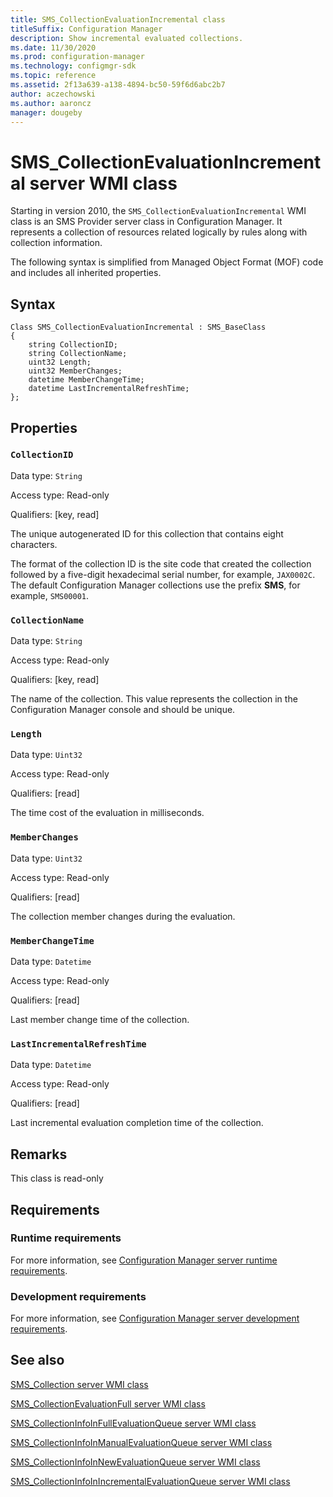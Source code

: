 ```yaml
---
title: SMS_CollectionEvaluationIncremental class
titleSuffix: Configuration Manager
description: Show incremental evaluated collections.
ms.date: 11/30/2020
ms.prod: configuration-manager
ms.technology: configmgr-sdk
ms.topic: reference
ms.assetid: 2f13a639-a138-4894-bc50-59f6d6abc2b7
author: aczechowski
ms.author: aaroncz
manager: dougeby
---
```


# SMS_CollectionEvaluationIncremental server WMI class

Starting in version 2010, the `SMS_CollectionEvaluationIncremental` WMI class is an SMS Provider server class in Configuration Manager. It represents a collection of resources related logically by rules along with collection information.

The following syntax is simplified from Managed Object Format (MOF) code and includes all inherited properties.

## Syntax  

```MOF
Class SMS_CollectionEvaluationIncremental : SMS_BaseClass
{
    string CollectionID;
    string CollectionName;
    uint32 Length;
    uint32 MemberChanges;
    datetime MemberChangeTime;
    datetime LastIncrementalRefreshTime;
};
```

## Properties

### `CollectionID`

Data type: `String`

Access type: Read-only

Qualifiers: [key, read]

The unique autogenerated ID for this collection that contains eight characters.

The format of the collection ID is the site code that created the collection followed by a five-digit hexadecimal serial number, for example, `JAX0002C`. The default Configuration Manager collections use the prefix **SMS**, for example, `SMS00001`.

### `CollectionName`

Data type: `String`

Access type: Read-only

Qualifiers: [key, read]

The name of the collection. This value represents the collection in the Configuration Manager console and should be unique.

### `Length`

Data type: `Uint32`

Access type: Read-only

Qualifiers: [read]

The time cost of the evaluation in milliseconds.

### `MemberChanges`

Data type: `Uint32`

Access type: Read-only

Qualifiers: [read]

The collection member changes during the evaluation.

### `MemberChangeTime`

Data type: `Datetime`

Access type: Read-only

Qualifiers: [read]

Last member change time of the collection.

### `LastIncrementalRefreshTime`

Data type: `Datetime`

Access type: Read-only

Qualifiers: [read]

Last incremental evaluation completion time of the collection.

## Remarks

This class is read-only

## Requirements  

### Runtime requirements

For more information, see [Configuration Manager server runtime requirements](../../../../core/reqs/server-runtime-requirements.md).

### Development requirements

For more information, see [Configuration Manager server development requirements](../../../../core/reqs/server-development-requirements.md).

## See also

[SMS_Collection server WMI class](sms_collection-server-wmi-class.md)

[SMS_CollectionEvaluationFull server WMI class](sms_collectionevaluationfull-server-wmi-class.md)

[SMS_CollectionInfoInFullEvaluationQueue server WMI class](sms_collectioninfoinfullevaluationqueue-server-wmi-class.md)

[SMS_CollectionInfoInManualEvaluationQueue server WMI class](sms_collectioninfoinmanualevaluationqueue-server-wmi-class.md)

[SMS_CollectionInfoInNewEvaluationQueue server WMI class](sms_collectioninfoinnewevaluationqueue-server-wmi-class.md)

[SMS_CollectionInfoInIncrementalEvaluationQueue server WMI class](sms_collectioninfoinincrementalevaluationqueue-server-wmi-class.md)
